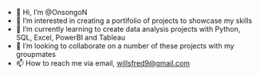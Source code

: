 - 👋 Hi, I’m @OnsongoN
- 👀 I’m interested in creating a portifolio of projects to showcase my skills
- 🌱 I’m currently learning to create data analysis projects with Python, SQL, Excel, PowerBI and Tableau
- 💞️ I’m looking to collaborate on a number of these projects with my groupmates
- 📫 How to reach me via email, willsfred9@gmail.com

<!---
OnsongoN/OnsongoN is a ✨ special ✨ repository because its `README.md` (this file) appears on your GitHub profile.
You can click the Preview link to take a look at your changes.
--->
